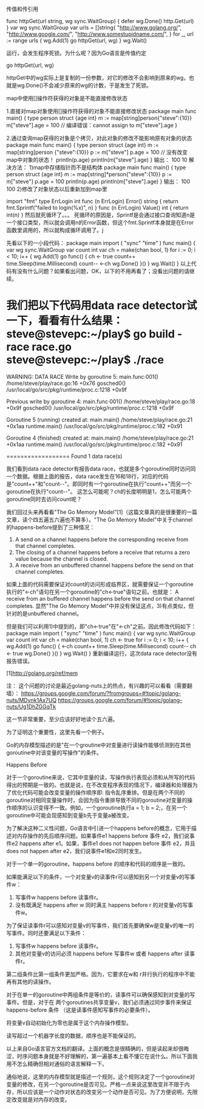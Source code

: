 传值和传引用

func httpGet(url string, wg sync.WaitGroup) {
        defer wg.Done()
        http.Get(url)    
}
var wg sync.WaitGroup
var urls = []string{
    "http://www.golang.org/",
    "http://www.google.com/",
    "http://www.somestupidname.com/",
}
for _, url := range urls {
    wg.Add(1)
    go httpGet(url, wg)
}
wg.Wait()

运行，会发生程序死锁。为什么呢？因为Go语言是传值约定

go httpGet(url, wg)

httpGet中的wg实际上是复制的一份参数，对它的修改不会影响到原来的wg，也就是wg.Done()不会减少原来的wg的计数，于是发生了死锁。



map中使用[]操作符获得的对象是不能直接修改状态

1.直接对map对象使用[]操作符获得的对象不能直接修改状态
package main
func main() {
type person struct {age int}
m := map[string]person{"steve":{10}}
m["steve"].age = 100  // 编译错误：cannot assign to m["steve"].age
}

2.通过查询map获得的对象是个拷贝，对此对象的修改不能影响原有对象的状态
package main
func main() {
type person struct {age int}
m := map[string]person {"steve":{10}}
p := m["steve"]
p.age = 100 // 没有改变map中对象的状态！
println(p.age)
println(m["steve"].age)
}
输出：
100
10
解决方法：
1)map中存储指针而不是结构体
package main
func main() {
type person struct {age int}
m := map[string]*person{"steve":{10}}
p := m["steve"]
p.age = 100
println(p.age)
println(m["steve"].age)
}
输出：
100
100
2)修改了对象状态以后重新加到map里


import "fmt"
type ErrLogin int
func (n ErrLogin) Error() string {
return fmt.Sprintf("failed to login(%x)", n)
}
func (n ErrLogin) Value() int {
return int(n)
}
然后就死循环了。。。
死循环的原因是，Sprintf是会通过接口查询知道n是一个接口类型，所以就会调用n的Error函数，但这个fmt.Sprintf本身就是在Error函数里调用的，所以就构成循环调用了。j


先看以下的一小段代码：
package main
import (
"sync"
"time"
)
func main() {
var wg sync.WaitGroup
var count int
var ch = make(chan bool, 1)
for i := 0; i < 10; i++ {
wg.Add(1)
go func() {
ch <- true
count++
time.Sleep(time.Millisecond)
count--
<-ch
wg.Done()
}()
}
wg.Wait()
}
以上代码有没有什么问题？如果看出问题，OK，以下的不用再看了；没看出问题的请继续。

我们把以下代码用data race detector试一下，看看有什么结果：
steve@stevepc:~/play$ go build -race race.go
steve@stevepc:~/play$ ./race
==================
WARNING: DATA RACE
Write by goroutine 5:
  main.func·001()
      /home/steve/play/race.go:16 +0x76
  gosched0()
      /usr/local/go/src/pkg/runtime/proc.c:1218 +0x9f

Previous write by goroutine 4:
  main.func·001()
      /home/steve/play/race.go:18 +0x9f
  gosched0()
      /usr/local/go/src/pkg/runtime/proc.c:1218 +0x9f

Goroutine 5 (running) created at:
  main.main()
      /home/steve/play/race.go:21 +0x1aa
  runtime.main()
      /usr/local/go/src/pkg/runtime/proc.c:182 +0x91

Goroutine 4 (finished) created at:
  main.main()
      /home/steve/play/race.go:21 +0x1aa
  runtime.main()
      /usr/local/go/src/pkg/runtime/proc.c:182 +0x91

==================
Found 1 data race(s)

我们看到data race detector有报告data race，也就是多个goroutine同时访问同一个数据。根据上面的报告，data race发生在16和18行，对应的代码是"count++"和"count--"。即同时有一个goroutine在执行"count++"而另一个goroutine在执行"count--"。
这怎么可能呢？ch的长度明明是1，怎么可能两个goroutine同时去访问count呢？

我们回过头来再看看"The Go Memory Model"[1]（这篇文章真的是很重要的一篇文章，读个四五遍五六遍也不算多）。"The Go Memory Model"中关于channel的happens-before提到了三种情况：
1) A send on a channel happens before the corresponding receive from that channel completes.
2) The closing of a channel happens before a receive that returns a zero value because the channel is closed.
3) A receive from an unbuffered channel happens before the send on that channel completes.

如果上面的代码需要保证对count的访问形成临界区，就需要保证一个goroutine执行的"<-ch"语句在另一个goroutine的"ch<-true"语句之前。也就是：
A receive from an buffered channel happens before the send on that channel completes.
显然"The Go Memory Model"中并没有保证这点，3)有点类似，但针对的是unbuffered channel。

但是我们可以利用1)中提到的，即"ch<-true"在"<-ch"之前。因此修改代码如下：
package main
import (
"sync"
"time"
)
func main() {
var wg sync.WaitGroup
var count int
var ch = make(chan bool, 1)
ch <- true
for i := 0; i < 10; i++ {
wg.Add(1)
go func() {
<-ch
count++
time.Sleep(time.Millisecond)
count--
ch <- true
wg.Done()
}()
}
wg.Wait()
}
重新编译运行，这次data race detector没有报告错误。

[1]http://golang.org/ref/mem

注：
这个问题的讨论是最近golang-nuts上的热点，有兴趣的可以看看（需要翻墙）：
https://groups.google.com/forum/?fromgroups=#!topic/golang-nuts/MDvnk1Ax7UQ
https://groups.google.com/forum/#!topic/golang-nuts/Ug1DhZGGqTk


这一节非常重要，至少应该好好地读个五六遍。

为了证明这个重要性，这里先看一个例子。




Go的内存模型描述的是"在一个groutine中对变量进行读操作能够侦测到在其他goroutine中对该变量的写操作"的条件。

Happens Before

对于一个goroutine来说，它其中变量的读，写操作执行表现必须和从所写的代码得出的预期是一致的。也就是说，在不改变程序表现的情况下，编译器和处理器为了优化代码可能会改变变量的操作顺序即: 指令乱序重排。但是在两个不同的goroutine对相同变量操作时，会因为指令重排导致不同的goroutine对变量的操作顺序的认识变得不一致。例如，一个goroutine执行a = 1; b = 2;，在另一个goroutine中可能会现感知到变量b先于变量a被改变。

为了解决这种二义性问题，Go语言中引进一个happens before的概念，它用于描述对内存操作的先后顺序问题。如果事件e1 happens before 事件 e2，我们说事件e2 happens after e1。如果，事件e1 does not happen before 事件 e2，并且 does not happen after e2，我们说事件e1和e2同时发生。

对于一个单一的goroutine，happens before 的顺序和代码的顺序是一致的。

如果能满足以下的条件，一个对变量v的读事件r可以感知到另一个对变量v的写事件w：

1. 写事件w happens before 读事件r。
2. 没有既满足 happens after w 同时满主 happens before r 的对变量v的写事件w。

为了保证读事件r可以感知对变量v的写事件，我们首先要确保w是变量v的唯一的写事件。同时还要满足以下条件：

1. 写事件w happens before 读事件r。
2. 其他对变量v的访问必须 happens before 写事件w 或者 happens after 读事件r。

第二组条件比第一组条件更加严格。因为，它要求在w和 r并行执行的程序中不能再有其他的读操作。

对于在单一的goroutine中两组条件是等价的，读事件可以确保感知到对变量的写事件。但是，对于在 两个goroutines共享变量v，我们必须通过同步事件来保证 happens-before 条件 （这是读事件感知写事件的必要条件）。

将变量v自动初始化为零也是属于这个内存操作模型。

读写超过一个机器字长度的数据，顺序也是不能保证的。

以上来自Go语言官方文档的翻译。上面的概念是很精确的，但是读起来却很晦涩，时序问题本身就是不好理解的，第一遍基本上看不懂它在说什么。所以下面我用不怎么精确但相对通俗的语言解释一下。

通俗地说，这里的内存模型就是描述一个规则，这个规则决定了一个goroutine对变量的修改，在另一个goroutine是否可见。严格一点来说这里改变并不限于内存，所以应该是一个动作对状态的改变另一个动作是否可见。为了方便说明，先限定改变就是对内存的改变。